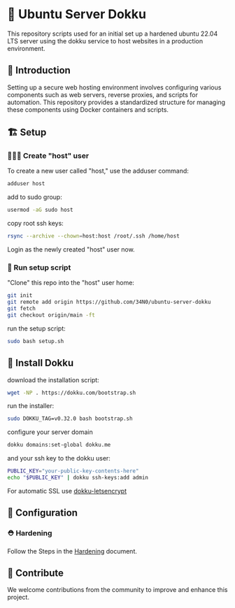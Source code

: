 # 🚧 Ubuntu Server Dokku

This repository scripts used for an initial set up a hardened ubuntu 22.04 LTS server using the dokku service to host websites in a production environment.

## 📃 Introduction

Setting up a secure web hosting environment involves configuring various components such as web servers, reverse proxies, and scripts for automation. This repository provides a standardized structure for managing these components using Docker containers and scripts. 

## 🏗️ Setup

### 👩🏻‍🍳 Create "host" user

To create a new user called "host," use the adduser command:

```bash
adduser host
```
add to sudo group:
```bash
usermod -aG sudo host
```
copy root ssh keys:
```bash
rsync --archive --chown=host:host /root/.ssh /home/host
```
Login as the newly created "host" user now.

### 🍳 Run setup script

"Clone" this repo into the "host" user home:
```bash
git init
git remote add origin https://github.com/34N0/ubuntu-server-dokku
git fetch
git checkout origin/main -ft
```

run the setup script:
```bash
sudo bash setup.sh
```

## 🐋 Install Dokku

download the installation script:
```bash
wget -NP . https://dokku.com/bootstrap.sh
```
run the installer:
```bash
sudo DOKKU_TAG=v0.32.0 bash bootstrap.sh
```
configure your server domain
```bash
dokku domains:set-global dokku.me
```
and your ssh key to the dokku user:
```bash
PUBLIC_KEY="your-public-key-contents-here"
echo "$PUBLIC_KEY" | dokku ssh-keys:add admin
```

For automatic SSL use [dokku-letsencrypt](https://github.com/dokku/dokku-letsencrypt)

## 🚧 Configuration

### ⛑️ Hardening

Follow the Steps in the [Hardening](Hardening.md) document.

## 🤝 Contribute

We welcome contributions from the community to improve and enhance this project.